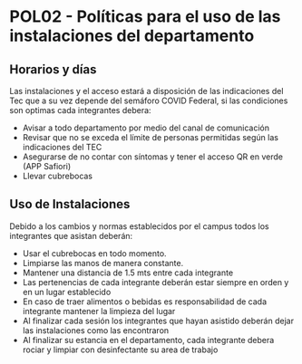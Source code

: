 # POL02 - Políticas para el uso de las instalaciones del departamento


## Horarios y días

<p>Las instalaciones y el acceso estará a disposición de las indicaciones del Tec que a su vez depende del semáforo COVID Federal, si las condiciones son optimas cada integrantes debera: </p>
<ul>
<li>Avisar a todo departamento por medio del canal de comunicación</li>
<li>Revisar que no se exceda el límite de personas permitidas según las indicaciones del TEC</li>
<li>Asegurarse de no contar con síntomas y tener el acceso QR en verde (APP Safiori) </li>
<li>Llevar cubrebocas</li>
</ul>

## Uso de Instalaciones 

<p>Debido a los cambios y normas establecidos por el campus todos los integrantes que asistan deberán:</p>
<ul>
<li>Usar el cubrebocas en todo momento.</li>
<li>Limpiarse las manos de manera constante.</li>
<li>Mantener una distancia de 1.5 mts entre cada integrante</li>
<li>Las pertenencias de cada integrante deberán estar siempre en orden y en un lugar establecido</li>
<li>En caso de traer alimentos o bebidas es responsabilidad de cada integrante mantener la limpieza del lugar</li>
<li>Al finalizar cada sesión los integrantes que hayan asistido deberán dejar las instalaciones como las encontraron</li>
<li>Al finalizar su estancia en el departamento, cada integrante debera rociar y limpiar con desinfectante su area de trabajo</li>
</ul>